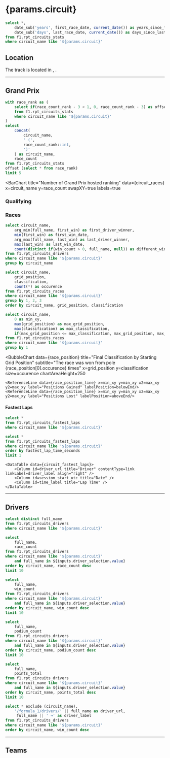 # {params.circuit}

```sql circuit_stats
select *,
    date_sub('years', first_race_date, current_date()) as years_since_first_race,
    date_sub('days', last_race_date, current_date()) as days_since_last_race,
from f1.rpt_circuits_stats
where circuit_name like '${params.circuit}'
```

## Location

The track is located in <Value data={circuit_stats} column=circuit_location />, <Value data={circuit_stats} column=circuit_country />.

<PointMap
    data={circuit_stats}
    lat=latitude
    long=longitude
    valueFmt=shortdate
    pointName=circuit_label
    height=300
/>

---

## Grand Prix

```sql circuit_races
with race_rank as (
    select if(race_count_rank - 3 < 1, 0, race_count_rank - 3) as offset
    from f1.rpt_circuits_stats
    where circuit_name like '${params.circuit}'
)
select 
    concat(
        circuit_name,
        ' (',
        race_count_rank::int,
        ')'
    ) as circuit_name,
    race_count
from f1.rpt_circuits_stats
offset (select * from race_rank)
limit 5
```

<BigValue 
  data={circuit_stats}
  title="First Race"
  value=first_race_date
  fmt=longdate
  comparison=years_since_first_race
  comparisonFmt=id
  comparisonTitle="Years Ago"
  comparisonDelta=false
/>

<BigValue 
  data={circuit_stats}
  title="Last Race"
  value=last_race_date
  fmt=longdate
  comparison=days_since_last_race
  comparisonFmt=id
  comparisonTitle="Days Ago"
  comparisonDelta=false
/>

<BigValue 
  data={circuit_stats}
  title="Grand Prix Hosted"
  value=race_count
  fmt=id
/>

<BarChart
    title="Number of Grand Prix hosted ranking"
    data={circuit_races}
    x=circuit_name
    y=race_count
    swapXY=true
    labels=true
>
<ReferenceArea xMin={params.circuit} xMax={params.circuit}/>
</BarChart>

### Qualifying



### Races

```sql circuit_winners
select circuit_name,
    arg_min(full_name, first_win) as first_driver_winner,
    min(first_win) as first_win_date,
    arg_max(full_name, last_win) as last_driver_winner,
    max(last_win) as last_win_date,
    count(distinct if(win_count > 0, full_name, null)) as different_winners
from f1.rpt_circuits_drivers
where circuit_name like '${params.circuit}'
group by circuit_name
```

<BigValue 
  data={circuit_winners}
  title="First Winner"
  value=first_driver_winner
  comparison=first_win_date
  comparisonFmt=longdate
  comparisonTitle=""
  comparisonDelta=false
/>

<BigValue 
  data={circuit_winners}
  title="Latest Winner"
  value=last_driver_winner
  comparison=last_win_date
  comparisonFmt=longdate
  comparisonTitle=""
  comparisonDelta=false
/>

<BigValue 
  data={circuit_winners}
  title="Different Winners"
  value=different_winners
/>

```sql race_position
select circuit_name,
    grid_position,
    classification,
    count(*) as occurence
from f1.rpt_circuits_races
where circuit_name like '${params.circuit}'
group by 1, 2, 3
order by circuit_name, grid_position, classification
```

```sql race_position_line
select circuit_name,
    0 as min_xy,
    max(grid_position) as max_grid_position,
    max(classification) as max_classification,
    if(max_grid_position <= max_classification, max_grid_position, max_classification) as max_xy
from f1.rpt_circuits_races
where circuit_name like '${params.circuit}'
group by 1
```

<BubbleChart
    data={race_position}
    title="Final Classification by Starting Grid Position"
    subtitle="The race was won from pole {race_position[0].occurence} times"
    x=grid_position
    y=classification
    size=occurence
    chartAreaHeight=250
>
    <ReferenceLine data={race_position_line} x=min_xy y=min_xy x2=max_xy y2=max_xy label="Positions Gained" labelPosition=belowEnd/>
    <ReferenceLine data={race_position_line} x=min_xy y=min_xy x2=max_xy y2=max_xy label="Positions Lost" labelPosition=aboveEnd/>
</BubbleChart>


#### Fastest Laps

```sql circuit_fastest_laps
select *
from f1.rpt_circuits_fastest_laps
where circuit_name like '${params.circuit}'
```

```sql circuit_fastest_lap
select *
from f1.rpt_circuits_fastest_laps
where circuit_name like '${params.circuit}'
order by fastest_lap_time_seconds
limit 1
```

<BigValue 
  data={circuit_fastest_lap}
  title="Fastest Lap"
  value=time_label
/>

<BigValue 
  data={circuit_fastest_lap}
  title="Driver"
  value=full_name
/>

<BigValue 
  data={circuit_fastest_lap}
  title="Date"
  value=session_start_utc
  fmt=longdate
/>

<Grid cols=2>
    <LineChart 
        data={circuit_fastest_laps}
        title="Fastest Race Lap time"
        subtitle="Current record is {circuit_fastest_lap[0].time_label} by {circuit_fastest_lap[0].full_name}"
        x=session_start_utc
        y=fastest_lap_time_seconds
        yAxisTitle="Lap time in seconds"
        chartAreaHeight=235
        markers=true
        markerShape=emptyCircle
    />
    
    <DataTable data={circuit_fastest_laps}>
        <Column id=driver_url title="Driver" contentType=link linkLabel=driver_label align="right" />
        <Column id=session_start_utc title="Date" />
        <Column id=time_label title="Lap Time" />
    </DataTable>
</Grid>


---
 
## Drivers

```sql drivers
select distinct full_name
from f1.rpt_circuits_drivers
where circuit_name like '${params.circuit}'
```

<Dropdown
    data={drivers}
    name=driver_selection
    title="Drivers"
    multiple=true
    value=full_name
    selectAllByDefault=true
/>

```sql circuit_driver_race_count
select 
    full_name,
    race_count
from f1.rpt_circuits_drivers
where circuit_name like '${params.circuit}'
    and full_name in ${inputs.driver_selection.value}
order by circuit_name, race_count desc
limit 10
```

```sql circuit_driver_win_count
select 
    full_name,
    win_count
from f1.rpt_circuits_drivers
where circuit_name like '${params.circuit}'
    and full_name in ${inputs.driver_selection.value}
order by circuit_name, win_count desc
limit 10
```

```sql circuit_driver_podium_count
select 
    full_name,
    podium_count
from f1.rpt_circuits_drivers
where circuit_name like '${params.circuit}'
    and full_name in ${inputs.driver_selection.value}
order by circuit_name, podium_count desc
limit 10
```

```sql circuit_driver_points
select 
    full_name,
    points_total
from f1.rpt_circuits_drivers
where circuit_name like '${params.circuit}'
    and full_name in ${inputs.driver_selection.value}
order by circuit_name, points_total desc
limit 10
```

<Grid cols=2>
<BarChart
    title="Race Count"
    subtitle="Top 10 drivers who participated in a Grand Prix"
    data={circuit_driver_race_count}
    x=full_name
    y=race_count
    swapXY=true
    labels=true
/>
<BarChart
    title="Win Count"
    subtitle="Top 10 drivers who won the most races"
    data={circuit_driver_win_count}
    x=full_name
    y=win_count
    swapXY=true
    labels=true
/>
<BarChart
    title="Podium Count"
    subtitle="Top 10 drivers who had the most podiums"
    data={circuit_driver_podium_count}
    x=full_name
    y=podium_count
    swapXY=true
    labels=true
/>
<BarChart
    title="Points Total"
    subtitle="Top 10 drivers with the most points"
    data={circuit_driver_points}
    x=full_name
    y=points_total
    swapXY=true
    labels=true
/>
</Grid>

```sql circuit_driver
select * exclude (circuit_name),
    '/formula_1/drivers/' || full_name as driver_url,
     full_name || ' →' as driver_label
from f1.rpt_circuits_drivers
where circuit_name like '${params.circuit}'
order by circuit_name, win_count desc
```

<DataTable data={circuit_driver} search=true>
    <Column id=driver_url title="Driver" contentType=link linkLabel=driver_label align="right" />
    <Column id=race_count title="Races" />
    <Column id=lap_count title="Laps" />
    <Column id=win_count title="Count" colGroup="Wins"/>
    <Column id=win_ratio title="Ratio" colGroup="Wins" fmt='pct2'/>
    <Column id=podium_count title="Count" colGroup="Podiums"/>
    <Column id=podium_ratio title="Ratio" colGroup="Podiums" fmt='pct2'/>
    <Column id=top10_count title="Count" colGroup="Top 10"/>
    <Column id=top10_ratio title="Ratio" colGroup="Top 10" fmt='pct2'/>
    <Column id=points_total title="Total" colGroup="Points" />
    <Column id=points_average title="Average" colGroup="Points" />
    <Column id=dnf_count title="Count" colGroup="DNFs"/>
    <Column id=dnf_ratio title="Ratio" colGroup="DNFs" fmt='pct2'/>
</DataTable>

---

## Teams
